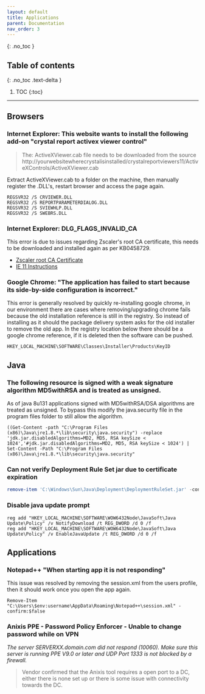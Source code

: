 ```yaml
---
layout: default
title: Applications
parent: Documentation
nav_order: 3
---
```


{: .no_toc }

## Table of contents
{: .no_toc .text-delta }

1. TOC
{:toc}

---

## Browsers
### Internet Explorer: This website wants to install the following add-on "crystal report activex viewer control"

> The: ActiveXViewer.cab file needs to be downloaded from the source
> http://yourwebsitewherecrystalisinstalled/crystalreportviewers11/ActiveXControls/ActiveXViewer.cab

Extract ActiveXViewer.cab to a folder on the machine, then manually register the .DLL's, restart browser and access the page again.

```
REGSVR32 /S CRVIEWER.DLL
REGSVR32 /S REPORTPARAMETERDIALOG.DLL
REGSVR32 /S SVIEWHLP.DLL
REGSVR32 /S SWEBRS.DLL
```


### Internet Explorer: DLG_FLAGS_INVALID_CA

This error is due to issues regarding Zscaler's root CA certificate, this needs to be downloaded and installed again as per KB0458729.

- [Zscaler root CA Certificate](http://keyserver.dhl.com/pki/X3/ZscalerRootCertificate-2048-SHA256.crt)
- [IE 11 Instructions](https://help.zscaler.com/zia/configuration-example-importing-zscaler-root-certificate-ie-11)

### Google Chrome: "The application has failed to start because its side-by-side configuration is incorrect."

This error is generally resolved by quickly re-installing google chrome, in our environment there are cases where removing/upgrading chrome fails because the old installation reference is still in the registry. So instead of installing as it should the package delivery system asks for the old installer to remove the old app. In the registry location below there should be a google chrome reference, if it is deleted then the software can be pushed.

```
HKEY_LOCAL_MACHINE\SOFTWARE\Classes\Installer\Products\KeyID
```

## Java
### The following resource is signed with a weak signature algorithm MD5withRSA and is treated as unsigned.

As of java 8u131 applications signed with MD5withRSA/DSA algorithms are treated as unsigned. To bypass this modify the java.security file in the program files folder to still allow the algorithm.

```
((Get-Content -path "C:\Program Files (x86)\Java\jre1.8.*\lib\security\java.security") -replace 'jdk.jar.disabledAlgorithms=MD2, MD5, RSA keySize < 1024','#jdk.jar.disabledAlgorithms=MD2, MD5, RSA keySize < 1024') | Set-Content -Path "C:\Program Files (x86)\Java\jre1.8.*\lib\security\java.security"
```

### Can not verify Deployment Rule Set jar due to certificate expiration

```powershell
remove-item 'C:\Windows\Sun\Java\Deployment\DeploymentRuleSet.jar' -confirm:$false -force
```

### Disable java update prompt



```
reg add "HKEY_LOCAL_MACHINE\SOFTWARE\WOW6432Node\JavaSoft\Java Update\Policy" /v NotifyDownload /t REG_DWORD /d 0 /f
reg add "HKEY_LOCAL_MACHINE\SOFTWARE\WOW6432Node\JavaSoft\Java Update\Policy" /v EnableJavaUpdate /t REG_DWORD /d 0 /f
```

## Applications
### Notepad++ "When starting app it is not responding"

This issue was resolved by removing the session.xml from the users profile, then it should work once you open the app again.

```
Remove-Item "C:\Users\$env:username\AppData\Roaming\Notepad++\session.xml" -confirm:$false
```

### Anixis PPE - Password Policy Enforcer - Unable to change password while on VPN

*The server SERVERXX.domain.com did not respond (10060). Make sure this server is running PPE V9.0 or later and UDP Port 1333 is not blocked by a firewall.*

> Vendor confirmed that the Anixis tool requires a open port to a DC, either there is none set up or there is some issue with connectivity towards the DC.




